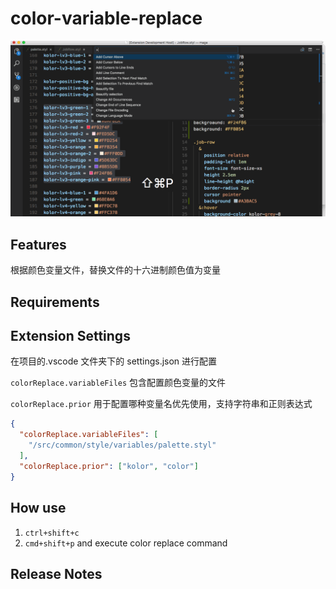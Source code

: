 # color-variable-replace
![color-variable-replace](/src/color-variable-replacer.gif?raw=true)
## Features

根据颜色变量文件，替换文件的十六进制颜色值为变量

## Requirements

## Extension Settings
在项目的.vscode 文件夹下的 settings.json 进行配置

`colorReplace.variableFiles` 包含配置颜色变量的文件

`colorReplace.prior` 用于配置哪种变量名优先使用，支持字符串和正则表达式
```json
{
  "colorReplace.variableFiles": [
    "/src/common/style/variables/palette.styl"
  ],
  "colorReplace.prior": ["kolor", "color"]
}
```
## How use
1. `ctrl+shift+c`
2. `cmd+shift+p` and execute color replace command

## Release Notes
